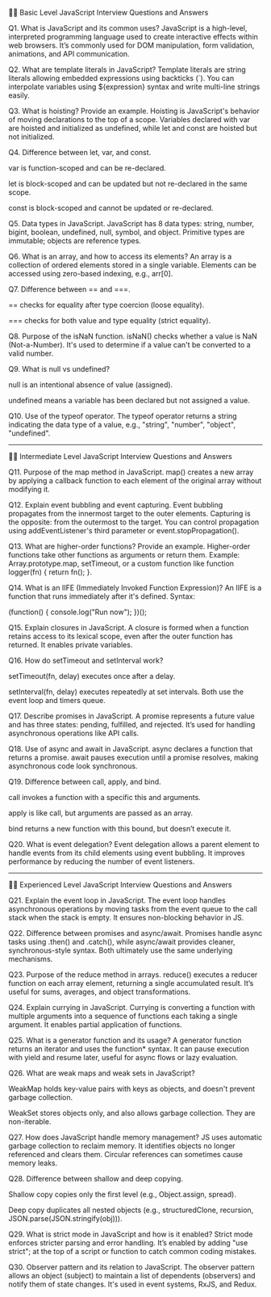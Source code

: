 👨‍💻 Basic Level JavaScript Interview Questions and Answers

Q1. What is JavaScript and its common uses?
JavaScript is a high-level, interpreted programming language used to create interactive effects within web browsers. It’s commonly used for DOM manipulation, form validation, animations, and API communication.

Q2. What are template literals in JavaScript?
Template literals are string literals allowing embedded expressions using backticks (`). You can interpolate variables using ${expression} syntax and write multi-line strings easily.

Q3. What is hoisting? Provide an example.
Hoisting is JavaScript's behavior of moving declarations to the top of a scope. Variables declared with var are hoisted and initialized as undefined, while let and const are hoisted but not initialized.

Q4. Difference between let, var, and const.

var is function-scoped and can be re-declared.

let is block-scoped and can be updated but not re-declared in the same scope.

const is block-scoped and cannot be updated or re-declared.


Q5. Data types in JavaScript.
JavaScript has 8 data types: string, number, bigint, boolean, undefined, null, symbol, and object. Primitive types are immutable; objects are reference types.

Q6. What is an array, and how to access its elements?
An array is a collection of ordered elements stored in a single variable. Elements can be accessed using zero-based indexing, e.g., arr[0].

Q7. Difference between == and ===.

== checks for equality after type coercion (loose equality).

=== checks for both value and type equality (strict equality).


Q8. Purpose of the isNaN function.
isNaN() checks whether a value is NaN (Not-a-Number). It's used to determine if a value can't be converted to a valid number.

Q9. What is null vs undefined?

null is an intentional absence of value (assigned).

undefined means a variable has been declared but not assigned a value.


Q10. Use of the typeof operator.
The typeof operator returns a string indicating the data type of a value, e.g., "string", "number", "object", "undefined".


---

👨‍💻 Intermediate Level JavaScript Interview Questions and Answers

Q11. Purpose of the map method in JavaScript.
map() creates a new array by applying a callback function to each element of the original array without modifying it.

Q12. Explain event bubbling and event capturing.
Event bubbling propagates from the innermost target to the outer elements. Capturing is the opposite: from the outermost to the target. You can control propagation using addEventListener's third parameter or event.stopPropagation().

Q13. What are higher-order functions? Provide an example.
Higher-order functions take other functions as arguments or return them. Example: Array.prototype.map, setTimeout, or a custom function like function logger(fn) { return fn(); }.

Q14. What is an IIFE (Immediately Invoked Function Expression)?
An IIFE is a function that runs immediately after it's defined. Syntax:

(function() { console.log("Run now"); })();

Q15. Explain closures in JavaScript.
A closure is formed when a function retains access to its lexical scope, even after the outer function has returned. It enables private variables.

Q16. How do setTimeout and setInterval work?

setTimeout(fn, delay) executes once after a delay.

setInterval(fn, delay) executes repeatedly at set intervals.
Both use the event loop and timers queue.


Q17. Describe promises in JavaScript.
A promise represents a future value and has three states: pending, fulfilled, and rejected. It’s used for handling asynchronous operations like API calls.

Q18. Use of async and await in JavaScript.
async declares a function that returns a promise. await pauses execution until a promise resolves, making asynchronous code look synchronous.

Q19. Difference between call, apply, and bind.

call invokes a function with a specific this and arguments.

apply is like call, but arguments are passed as an array.

bind returns a new function with this bound, but doesn’t execute it.


Q20. What is event delegation?
Event delegation allows a parent element to handle events from its child elements using event bubbling. It improves performance by reducing the number of event listeners.


---

👨‍💻 Experienced Level JavaScript Interview Questions and Answers

Q21. Explain the event loop in JavaScript.
The event loop handles asynchronous operations by moving tasks from the event queue to the call stack when the stack is empty. It ensures non-blocking behavior in JS.

Q22. Difference between promises and async/await.
Promises handle async tasks using .then() and .catch(), while async/await provides cleaner, synchronous-style syntax. Both ultimately use the same underlying mechanisms.

Q23. Purpose of the reduce method in arrays.
reduce() executes a reducer function on each array element, returning a single accumulated result. It’s useful for sums, averages, and object transformations.

Q24. Explain currying in JavaScript.
Currying is converting a function with multiple arguments into a sequence of functions each taking a single argument. It enables partial application of functions.

Q25. What is a generator function and its usage?
A generator function returns an iterator and uses the function* syntax. It can pause execution with yield and resume later, useful for async flows or lazy evaluation.

Q26. What are weak maps and weak sets in JavaScript?

WeakMap holds key-value pairs with keys as objects, and doesn't prevent garbage collection.

WeakSet stores objects only, and also allows garbage collection.
They are non-iterable.


Q27. How does JavaScript handle memory management?
JS uses automatic garbage collection to reclaim memory. It identifies objects no longer referenced and clears them. Circular references can sometimes cause memory leaks.

Q28. Difference between shallow and deep copying.

Shallow copy copies only the first level (e.g., Object.assign, spread).

Deep copy duplicates all nested objects (e.g., structuredClone, recursion, JSON.parse(JSON.stringify(obj))).


Q29. What is strict mode in JavaScript and how is it enabled?
Strict mode enforces stricter parsing and error handling. It’s enabled by adding "use strict"; at the top of a script or function to catch common coding mistakes.

Q30. Observer pattern and its relation to JavaScript.
The observer pattern allows an object (subject) to maintain a list of dependents (observers) and notify them of state changes. It's used in event systems, RxJS, and Redux.
